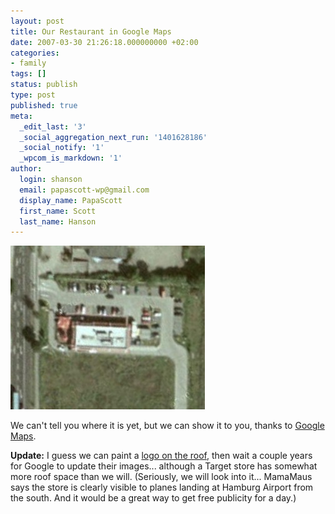 ```yaml
---
layout: post
title: Our Restaurant in Google Maps
date: 2007-03-30 21:26:18.000000000 +02:00
categories:
- family
tags: []
status: publish
type: post
published: true
meta:
  _edit_last: '3'
  _social_aggregation_next_run: '1401628186'
  _social_notify: '1'
  _wpcom_is_markdown: '1'
author:
  login: shanson
  email: papascott-wp@gmail.com
  display_name: PapaScott
  first_name: Scott
  last_name: Hanson
---
```

<p><img src="/wordpress/wp-content/uploads/2007/03/our-restaurant-in-google-maps.jpg" alt="Our Restaurant in Google Maps" /></p>
<p>We can't tell you where it is yet, but we can show it to you, thanks to <a href="http://maps.google.de">Google Maps</a>.</p>
<p><strong>Update:</strong> I guess we can paint a <a href="http://gizmodo.com/gadgets/maps/roof-wanted-for-google-maps-ad-149029.php">logo on the roof</a>, then wait a couple years for Google to update their images... although a Target store has somewhat more roof space than we will. (Seriously, we will look into it... MamaMaus says the store is clearly visible to planes landing at Hamburg Airport from the south. And it would be a great way to get free publicity for a day.)</p>
